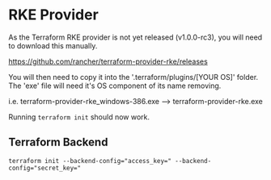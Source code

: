 # RKE Provider

As the Terraform RKE provider is not yet released (v1.0.0-rc3), you will need to download this manually.

https://github.com/rancher/terraform-provider-rke/releases

You will then need to copy it into the '.terraform/plugins/[YOUR OS]' folder.
The 'exe' file will need it's OS component of its name removing.

i.e. terraform-provider-rke_windows-386.exe --> terraform-provider-rke.exe

Running ```terraform init``` should now work.

## Terraform Backend

```
terraform init --backend-config="access_key=" --backend-config="secret_key="
```


